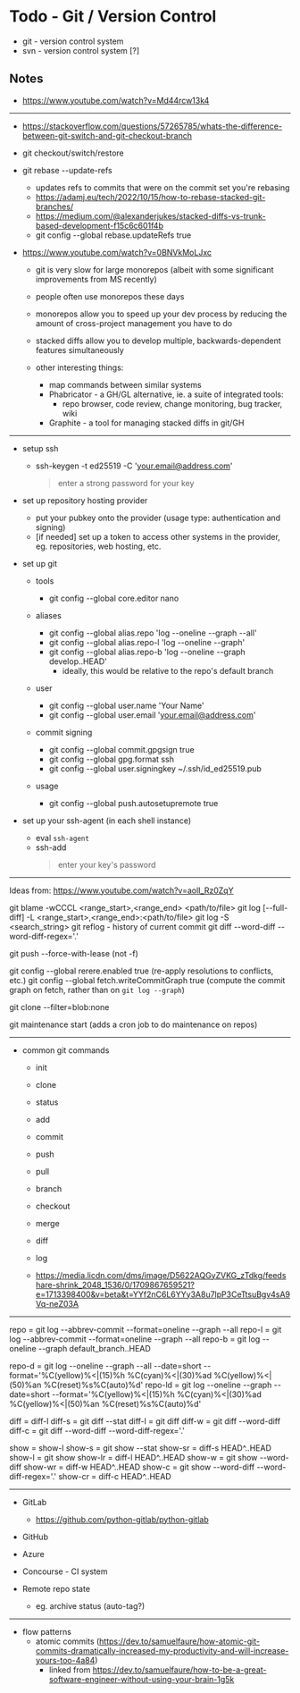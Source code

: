 # Todo - Git / Version Control

- git - version control system
- svn - version control system [?]

## Notes

- https://www.youtube.com/watch?v=Md44rcw13k4

---

- https://stackoverflow.com/questions/57265785/whats-the-difference-between-git-switch-and-git-checkout-branch
- git checkout/switch/restore

- git rebase --update-refs
  - updates refs to commits that were on the commit set you're rebasing
  - https://adamj.eu/tech/2022/10/15/how-to-rebase-stacked-git-branches/
  - https://medium.com/@alexanderjukes/stacked-diffs-vs-trunk-based-development-f15c6c601f4b
  - git config --global rebase.updateRefs true

- https://www.youtube.com/watch?v=0BNVkMoLJxc
  - git is very slow for large monorepos (albeit with some significant improvements from MS recently)
  - people often use monorepos these days
  - monorepos allow you to speed up your dev process by reducing the amount of cross-project management you have to do
  - stacked diffs allow you to develop multiple, backwards-dependent features simultaneously

  - other interesting things:
    - map commands between similar systems
    - Phabricator - a GH/GL alternative, ie. a suite of integrated tools:
      - repo browser, code review, change monitoring, bug tracker, wiki
    - Graphite - a tool for managing stacked diffs in git/GH

---

- setup ssh
  - ssh-keygen -t ed25519 -C 'your.email@address.com'
    > enter a strong password for your key

- set up repository hosting provider
  - put your pubkey onto the provider (usage type: authentication and signing)
  - [if needed] set up a token to access other systems in the provider, eg. repositories, web hosting, etc.

- set up git
  - tools
    - git config --global core.editor nano

  - aliases
    - git config --global alias.repo 'log --oneline --graph --all'
    - git config --global alias.repo-l 'log --oneline --graph'
    - git config --global alias.repo-b 'log --oneline --graph develop..HEAD'
      - ideally, this would be relative to the repo's default branch

  - user
    - git config --global user.name 'Your Name'
    - git config --global user.email 'your.email@address.com'

  - commit signing
    - git config --global commit.gpgsign true
    - git config --global gpg.format ssh
    - git config --global user.signingkey ~/.ssh/id_ed25519.pub

  - usage
    - git config --global push.autosetupremote true

- set up your ssh-agent (in each shell instance)
  - eval `ssh-agent`
  - ssh-add
    > enter your key's password

---

Ideas from: https://www.youtube.com/watch?v=aolI_Rz0ZqY

git blame -wCCCL <range_start>,<range_end> <path/to/file>
git log [--full-diff] -L <range_start>,<range_end>:<path/to/file>
git log -S <search_string>
git reflog - history of current commit
git diff --word-diff --word-diff-regex='.'

git push --force-with-lease (not -f)

git config --global rerere.enabled true (re-apply resolutions to conflicts, etc.)
git config --global fetch.writeCommitGraph true (compute the commit graph on fetch, rather than on `git log --graph`)

git clone --filter=blob:none

git maintenance start (adds a cron job to do maintenance on repos)

---

- common git commands
  - init
  - clone
  - status
  - add
  - commit
  - push
  - pull
  - branch
  - checkout
  - merge
  - diff
  - log

  - https://media.licdn.com/dms/image/D5622AQGyZVKG_zTdkg/feedshare-shrink_2048_1536/0/1709867659521?e=1713398400&v=beta&t=YYf2nC6L6YYy3A8u7lpP3CeTtsuBgv4sA9Vq-neZ03A

---

repo = git log --abbrev-commit --format=oneline --graph --all
repo-l = git log --abbrev-commit --format=oneline --graph --all
repo-b = git log --oneline --graph default_branch..HEAD

repo-d = git log --oneline --graph --all --date=short --format='%C(yellow)%<|(15)%h %C(cyan)%<|(30)%ad %C(yellow)%<|(50)%an %C(reset)%s%C(auto)%d'
repo-ld = git log --oneline --graph --date=short --format='%C(yellow)%<|(15)%h %C(cyan)%<|(30)%ad %C(yellow)%<|(50)%an %C(reset)%s%C(auto)%d'

diff = diff-l
diff-s = git diff --stat
diff-l = git diff
diff-w = git diff --word-diff
diff-c = git diff --word-diff --word-diff-regex='.'

show = show-l
show-s = git show --stat
show-sr = diff-s HEAD^..HEAD
show-l = git show
show-lr = diff-l HEAD^..HEAD
show-w = git show --word-diff
show-wr = diff-w HEAD^..HEAD
show-c = git show --word-diff --word-diff-regex='.'
show-cr = diff-c HEAD^..HEAD

---

- GitLab
  - https://github.com/python-gitlab/python-gitlab

- GitHub
- Azure
- Concourse - CI system

- Remote repo state
  - eg. archive status (auto-tag?)

---

- flow patterns
  - atomic commits (https://dev.to/samuelfaure/how-atomic-git-commits-dramatically-increased-my-productivity-and-will-increase-yours-too-4a84)
    - linked from https://dev.to/samuelfaure/how-to-be-a-great-software-engineer-without-using-your-brain-1g5k

